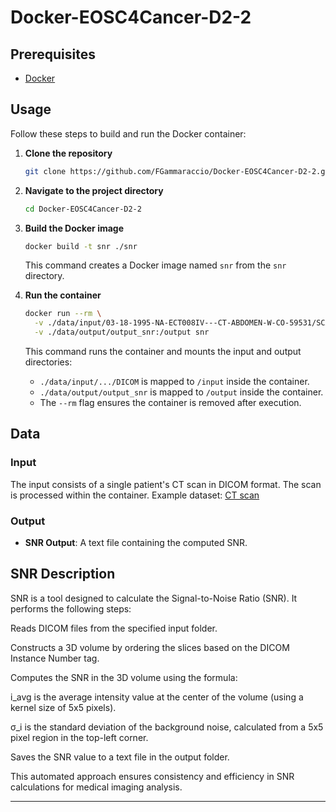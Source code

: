 # Docker-EOSC4Cancer-D2-2

## Prerequisites
* [Docker](https://www.docker.com/) 

## Usage
Follow these steps to build and run the Docker container:

1. **Clone the repository**
   ```sh
   git clone https://github.com/FGammaraccio/Docker-EOSC4Cancer-D2-2.git
   ```

2. **Navigate to the project directory**
   ```sh
   cd Docker-EOSC4Cancer-D2-2
   ```

3. **Build the Docker image**
   ```sh
   docker build -t snr ./snr
   ```
   This command creates a Docker image named `snr` from the `snr` directory.

4. **Run the container**
   ```sh
   docker run --rm \
     -v ./data/input/03-18-1995-NA-ECT008IV---CT-ABDOMEN-W-CO-59531/SCANS/2/DICOM:/input \
     -v ./data/output/output_snr:/output snr
   ```
   This command runs the container and mounts the input and output directories:
   - `./data/input/.../DICOM` is mapped to `/input` inside the container.
   - `./data/output/output_snr` is mapped to `/output` inside the container.
   - The `--rm` flag ensures the container is removed after execution.

## Data

### Input
The input consists of a single patient's CT scan in DICOM format. The scan is processed within the container.
Example dataset: [CT scan](https://xnat.health-ri.nl/app/action/DisplayItemAction/search_element/xnat%3ActSessionData/search_field/xnat%3ActSessionData.ID/search_value/BMIAXNAT_E87500/popup/false/project/eosc4cancer_tcga_coad)

### Output
- **SNR Output**: A text file containing the computed SNR.

## SNR Description
SNR is a tool designed to calculate the Signal-to-Noise Ratio (SNR). It performs the following steps:

Reads DICOM files from the specified input folder.

Constructs a 3D volume by ordering the slices based on the DICOM Instance Number tag.

Computes the SNR in the 3D volume using the formula:



i_avg is the average intensity value at the center of the volume (using a kernel size of 5x5 pixels).

σ_i is the standard deviation of the background noise, calculated from a 5x5 pixel region in the top-left corner.

Saves the SNR value to a text file in the output folder.

This automated approach ensures consistency and efficiency in SNR calculations for medical imaging analysis.


---



